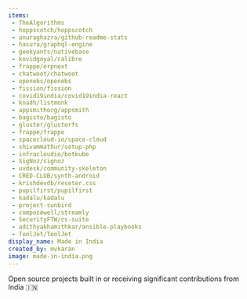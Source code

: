 ```yaml
---
items:
 - TheAlgorithms
 - hoppscotch/hoppscotch
 - anuraghazra/github-readme-stats
 - hasura/graphql-engine
 - geekyants/nativebase
 - kovidgoyal/calibre
 - frappe/erpnext
 - chatwoot/chatwoot
 - openebs/openebs  
 - fission/fission
 - covid19india/covid19india-react
 - knadh/listmonk
 - appsmithorg/appsmith
 - bagisto/bagisto
 - gluster/glusterfs
 - frappe/frappe
 - spacecloud-io/space-cloud
 - shivammathur/setup-php
 - infracloudio/botkube
 - SigNoz/signoz
 - uvdesk/community-skeleton
 - CRED-CLUB/synth-android
 - krishdevdb/reseter.css
 - pupilfirst/pupilfirst
 - kadalu/kadalu
 - project-sunbird
 - composewell/streamly
 - SecurityFTW/cs-suite
 - adithyakhamithkar/ansible-playbooks
 - ToolJet/ToolJet
display_name: Made in India
created_by: mvkaran
image: made-in-india.png
---
```

Open source projects built in or receiving significant contributions from India :india:
